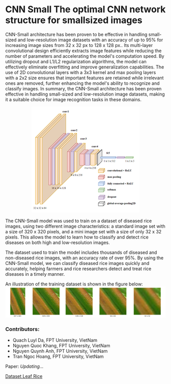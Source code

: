 # CNN Small The optimal CNN network structure for smallsized images

CNN-Small architecture has been proven to be effective in handling small-sized and low-resolution image datasets with an accuracy of up to 95% for increasing image sizes from 32 x 32 px to 128 x 128 px.. Its multi-layer convolutional design efficiently extracts image features while reducing the number of parameters and accelerating the model's computation speed. By utilizing dropout and L1/L2 regularization algorithms, the model can effectively eliminate overfitting and improve generalization capabilities. The use of 2D convolutional layers with a 3x3 kernel and max pooling layers with a 2x2 size ensures that important features are retained while irrelevant ones are removed, further enhancing the model's ability to recognize and classify images. In summary, the CNN-Small architecture has been proven effective in handling small-sized and low-resolution image datasets, making it a suitable choice for image recognition tasks in these domains.

<div align="center">

![CNN Struture](illustration_structure.png)

</div>

The CNN-Small model was used to train on a dataset of diseased rice images, using two different image characteristics: a standard image set with a size of 320 x 320 pixels, and a mini image set with a size of only 32 x 32 pixels. This allows the model to learn how to classify and detect rice diseases on both high and low-resolution images.

 The dataset used to train the model includes thousands of diseased and non-diseased rice images, with an accuracy rate of over 95%. By using the CNN-Small model, we can classify diseased rice images quickly and accurately, helping farmers and rice researchers detect and treat rice diseases in a timely manner.

 An illustration of the training dataset is shown in the figure below:
 ![Sample images in dataset](sample_dataset_images.png)
 
### Contributors:
 * Quach Luyl Da, FPT University, VietNam
 * Nguyen Quoc Khang, FPT University, VietNam
 * Nguyen Quynh Anh, FPT University, VietNam
 * Tran Ngoc Hoang, FPT University, VietNam 
 
Paper: *Updating...*

[Dataset Leaf Rice](https://github.com/EnalisUs/Standard-Mini-Leaf-Rice-Diesease-Datasets)
